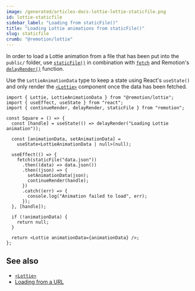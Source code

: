 ```yaml
---
image: /generated/articles-docs-lottie-lottie-staticfile.png
id: lottie-staticfile
sidebar_label: "Loading from staticFile()"
title: "Loading Lottie animations from staticFile()"
slug: staticfile
crumb: "@remotion/lottie"
---
```


In order to load a Lottie animation from a file that has been put into the `public/` folder, use [`staticFile()`](/docs/staticfile) in combination with [`fetch`](https://developer.mozilla.org/en-US/docs/Web/API/Fetch_API) and Remotion's [`delayRender()`](/docs/delay-render) function.

Use the `LottieAnimationData` type to keep a state using React's `useState()` and only render the [`<Lottie>`](/docs/lottie/lottie) component once the data has been fetched.

```tsx twoslash title="Animation.tsx"
import { Lottie, LottieAnimationData } from "@remotion/lottie";
import { useEffect, useState } from "react";
import { continueRender, delayRender, staticFile } from "remotion";

const Square = () => {
  const [handle] = useState(() => delayRender("Loading Lottie animation"));

  const [animationData, setAnimationData] =
    useState<LottieAnimationData | null>(null);

  useEffect(() => {
    fetch(staticFile("data.json"))
      .then((data) => data.json())
      .then((json) => {
        setAnimationData(json);
        continueRender(handle);
      })
      .catch((err) => {
        console.log("Animation failed to load", err);
      });
  }, [handle]);

  if (!animationData) {
    return null;
  }

  return <Lottie animationData={animationData} />;
};
```

## See also

- [`<Lottie>`](/docs/lottie/lottie)
- [Loading from a URL](/docs/lottie/remote)
